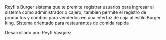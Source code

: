 Reyfi's Burger sistema que te premite registrar usuarios para ingresar al sistema como administrador o cajero, tambien permite 
el registro de productos y combos para venderlos en una interfaz de caja al estilo Burger king. Sistema orientado para restaurantes
de comida rapida

Desarrollado por: Reyfi Vasquez
